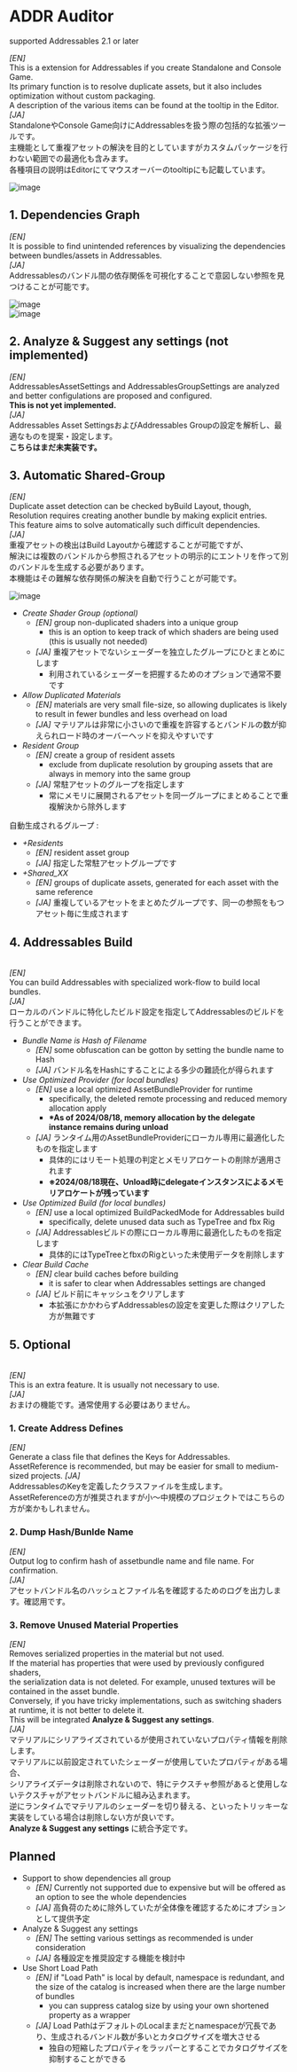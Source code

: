 # ADDR Auditor

supported Addressables 2.1 or later<br>

<i>[EN]</i><br>
This is a extension for Addressables if you create Standalone and Console Game. </br>
Its primary function is to resolve duplicate assets, but it also includes optimization without custom packaging. </br>
A description of the various items can be found at the tooltip in the Editor.</br>
<i>[JA]</i><br>
StandaloneやConsole Game向けにAddressablesを扱う際の包括的な拡張ツールです。</br>
主機能として重複アセットの解決を目的としていますがカスタムパッケージを行わない範囲での最適化も含みます。</br>
各種項目の説明はEditorにてマウスオーバーのtooltipにも記載しています。

![image](https://github.com/user-attachments/assets/115db6e1-8dfb-4e27-afe5-55e0f4ddbc5e)


## 1. Dependencies Graph
<i>[EN]</i><br>
It is possible to find unintended references by visualizing the dependencies between bundles/assets in Addressables.<br>
<i>[JA]</i><br>
Addressablesのバンドル間の依存関係を可視化することで意図しない参照を見つけることが可能です。

![image](https://github.com/user-attachments/assets/146ce754-c07e-4d70-a98d-a44add828a67)</br>
![image](https://github.com/user-attachments/assets/af42faaf-7739-49e1-8fdd-f9e6605f6001)

## 2. Analyze & Suggest any settings (not implemented)
<i>[EN]</i><br>
AddressablesAssetSettings and AddressablesGroupSettings are analyzed and better configulations are proposed and configured.</br>
<b>This is not yet implemented.</b><br>
<i>[JA]</i><br>
Addressables Asset SettingsおよびAddressables Groupの設定を解析し、最適なものを提案・設定します。</br>
<b>こちらはまだ未実装です。</b>


## 3. Automatic Shared-Group
<i>[EN]</i><br>
Duplicate asset detection can be checked byBuild Layout, though,<br>
Resolution requires creating another bundle by making explicit entries.<br>
This feature aims to solve automatically such difficult dependencies.<br>
<i>[JA]</i><br>
重複アセットの検出はBuild Layoutから確認することが可能ですが、</br>
解決には複数のバンドルから参照されるアセットの明示的にエントリを作って別のバンドルを生成する必要があります。</br>
本機能はその難解な依存関係の解決を自動で行うことが可能です。

![image](https://github.com/user-attachments/assets/7cb8db39-c40e-457a-ae5c-cee2fd470a94)

- <i>Create Shader Group (optional)</i>
  - <i>[EN]</i> group non-duplicated shaders into a unique group
    - this is an option to keep track of which shaders are being used (this is usually not needed)
  - <i>[JA]</i> 重複アセットでないシェーダーを独立したグループにひとまとめにします
    - 利用されているシェーダーを把握するためのオプションで通常不要です
- <i>Allow Duplicated Materials</i>
  - <i>[EN]</i> materials are very small file-size, so allowing duplicates is likely to result in fewer bundles and less overhead on load
  - <i>[JA]</i> マテリアルは非常に小さいので重複を許容するとバンドルの数が抑えられロード時のオーバーヘッドを抑えやすいです
- <i>Resident Group</i>
  - <i>[EN]</i> create a group of resident assets
    - exclude from duplicate resolution by grouping assets that are always in memory into the same group
  - <i>[JA]</i> 常駐アセットのグループを指定します
    - 常にメモリに展開されるアセットを同一グループにまとめることで重複解決から除外します

自動生成されるグループ : 
- <i>+Residents</i>
  - <i>[EN]</i> resident asset group
  - <i>[JA]</i> 指定した常駐アセットグループです
- <i>+Shared_XX</i>
  - <i>[EN]</i> groups of duplicate assets, generated for each asset with the same reference
  - <i>[JA]</i> 重複しているアセットをまとめたグループです、同一の参照をもつアセット毎に生成されます


## 4. Addressables Build
<br><i>[EN]</i><br>
You can build Addressables with specialized work-flow to build local bundles.
<br><i>[JA]</i><br>
ローカルのバンドルに特化したビルド設定を指定してAddressablesのビルドを行うことができます。

- <i>Bundle Name is Hash of Filename</i>
  - <i>[EN]</i> some obfuscation can be gotton by setting the bundle name to Hash
  - <i>[JA]</i> バンドル名をHashにすることによる多少の難読化が得られます
- <i>Use Optimized Provider (for local bundles)</i>
  - <i>[EN]</i> use a local optimized AssetBundleProvider for runtime
    - specifically, the deleted remote processing and reduced memory allocation apply
    - <b>*As of 2024/08/18, memory allocation by the delegate instance remains during unload</b>
  - <i>[JA]</i> ランタイム用のAssetBundleProviderにローカル専用に最適化したものを指定します
    - 具体的にはリモート処理の判定とメモリアロケートの削除が適用されます
    - <b>※2024/08/18現在、Unload時にdelegateインスタンスによるメモリアロケートが残っています</b>
- <i>Use Optimized Build (for local bundles)</i>
  - <i>[EN]</i> use a local optimized BuildPackedMode for Addressables build
    - specifically, delete unused data such as TypeTree and fbx Rig
  - <i>[JA]</i> Addressablesビルドの際にローカル専用に最適化したものを指定します
    - 具体的にはTypeTreeとfbxのRigといった未使用データを削除します
- <i>Clear Build Cache</i>
  - <i>[EN]</i> clear build caches before building
    - it is safer to clear when Addressables settings are changed
  - <i>[JA]</i> ビルド前にキャッシュをクリアします
    - 本拡張にかかわらずAddressablesの設定を変更した際はクリアした方が無難です
  

## 5. Optional
<br><i>[EN]</i><br>
This is an extra feature. It is usually not necessary to use.
<br><i>[JA]</i><br>
おまけの機能です。通常使用する必要はありません。

### 1. Create Address Defines
<i>[EN]</i><br>
Generate a class file that defines the Keys for Addressables. </br>
AssetReference is recommended, but may be easier for small to medium-sized projects.
<i>[JA]</i><br>
AddressablesのKeyを定義したクラスファイルを生成します。</br>
AssetReferenceの方が推奨されますが小～中規模のプロジェクトではこちらの方が楽かもしれません。

### 2. Dump Hash/Bunlde Name
<i>[EN]</i><br>
Output log to confirm hash of assetbundle name and file name. For confirmation.
<br><i>[JA]</i><br>
アセットバンドル名のハッシュとファイル名を確認するためのログを出力します。確認用です。

### 3. Remove Unused Material Properties
<i>[EN]</i><br>
Removes serialized properties in the material but not used. </br>
If the material has properties that were used by previously configured shaders,</br>
the serialization data is not deleted. For example, unused textures will be contained in the asset bundle. </br>
Conversely, if you have tricky implementations, such as switching shaders at runtime, it is not better to delete it.<br>
This will be integrated <b>Analyze & Suggest any settings</b>.
<br><i>[JA]</i><br>
マテリアルにシリアライズされているが使用されていないプロパティ情報を削除します。</br>
マテリアルに以前設定されていたシェーダーが使用していたプロパティがある場合、</br>
シリアライズデータは削除されないので、特にテクスチャ参照があると使用しないテクスチャがアセットバンドルに組み込まれます。</br>
逆にランタイムでマテリアルのシェーダーを切り替える、といったトリッキーな実装をしている場合は削除しない方が良いです。<br>
<b>Analyze & Suggest any settings</b> に統合予定です。


## Planned
- <t>Support to show dependencies all group</t>
  - <i>[EN]</i> Currently not supported due to expensive but will be offered as an option to see the whole dependencies
  - <i>[JA]</i> 高負荷のために除外していたが全体像を確認するためにオプションとして提供予定
- <t>Analyze & Suggest any settings</t>
  - <i>[EN]</i> The setting various settings as recommended is under consideration
  - <i>[JA]</i> 各種設定を推奨設定する機能を検討中
- <t>Use Short Load Path</t>
  - <i>[EN]</i> if "Load Path" is local by default, namespace is redundant, and the size of the catalog is increased when there are the large number of bundles
    - you can suppress catalog size by using your own shortened property as a wrapper
  - <i>[JA]</i> Load PathはデフォルトのLocalままだとnamespaceが冗長であり、生成されるバンドル数が多いとカタログサイズを増大させる
    - 独自の短縮したプロパティをラッパーとすることでカタログサイズを抑制することができる
